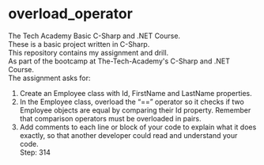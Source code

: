 # overload_operator
The Tech Academy Basic C-Sharp and .NET Course.<br> 
These is a basic project written in C-Sharp.<br> 
This repository contains my assignment and drill.<br>
As part of the bootcamp at The-Tech-Academy's C-Sharp and .NET Course.<br>
The assignment asks for:<br>
1. Create an Employee class with Id, FirstName and LastName properties. <br> 
2. In the Employee class, overload the “==” operator so it checks if two Employee objects are equal by comparing their Id property. Remember that comparison operators must be overloaded in pairs.<br> 
3. Add comments to each line or block of your code to explain what it does exactly, so that another developer could read and understand your code.<br> 
Step: 314
